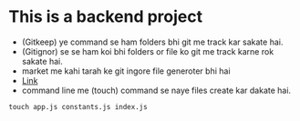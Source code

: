 # This is a backend project
- (Gitkeep) ye command se ham folders bhi git me track kar sakate hai.
- (Gitignor) se se ham koi bhi folders or file ko git me track karne rok sakate hai.
- market me kahi tarah ke git ingore file generoter bhi hai 
- [Link](https://mrkandreev.name/snippets/gitignore-generator)
- command line me (touch) command se naye files create kar dakate hai.
```Ex:-
touch app.js constants.js index.js
```